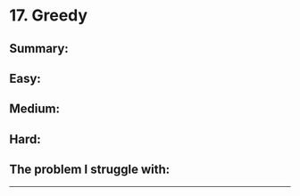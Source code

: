 # 17. Greedy

## Summary:







## Easy:



## Medium:



## Hard:



## The problem I  struggle with:

* * * 




